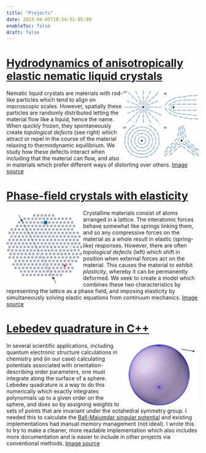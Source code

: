 ```yaml
---
title: "Projects"
date: 2023-08-05T18:54:51-05:00
enableToc: false
draft: false
---
```


# [Hydrodynamics of anisotropically elastic nematic liquid crystals](https://github.com/lucasmyers97/maier-saupe-lc-hydrodynamics)

<img align="right" src="/notes/images/projects/liquid_crystal_topological_defects.png" width=200em alt="nematic liquid crystal topological defects">

Nematic liquid crystals are materials with rod-like particles which tend to align on macroscopic scales.
However, spatially these particles are randomly distributed letting the material flow like a liquid, hence the name.
When quickly frozen, they spontaneously create *topological defects* (see right) which attract or repel in the course of the material relaxing to thermodynamic equilibrium.
We study how these defects interact when including that the material can flow, and also in materials which prefer different ways of distorting over others.
[Image source](http://dx.doi.org/10.1080/21680396.2013.878672)

# [Phase-field crystals with elasticity](https://github.com/lucasmyers97/phase-field-crystals)

<img align="left" src="/notes/images/projects/crystalline_defects.jpg" width=200em alt="crystalline topological defects">

Crystalline materials consist of atoms arranged in a lattice.
The interatomic forces behave somewhat like springs linking them, and so any compressive forces on the material as a whole result in elastic (spring-like) responses.
However, there are often *topological defects* (left) which shift in position when external forces act on the material.
This causes the material to exhibit *plasticity*, whereby it can be permanently deformed.
We seek to create a model which combines these two characteristics by representing the lattice as a phase field, and imposing elasticity by simultaneously solving elastic equations from continuum mechanics.
[Image source](https://saylordotorg.github.io/text_general-chemistry-principles-patterns-and-applications-v1.0/section_16/d91b436089f90f5e6df5964f29c9e04b.jpg)


# [Lebedev quadrature in C++](https://github.com/lucasmyers97/lebedev-quadrature)

<img align="right" src="/notes/images/projects/lebedev_grid.png" width=200em alt="crystalline topological defects">

In several scientific applications, including quantum electronic structure calculations in chemistry and (in our case) calculating potentials associated with orientation-describing order parameters, one must integrate along the surface of a sphere.
Lebedev quadrature is a way to do this numerically which exactly integrates polynomials up to a given order on the sphere, and does so by assigning weights to sets of points that are invariant under the octahedral symmetry group.
I needed this to calculate the [Ball-Majumdar singular potential](doi.org/11.1080/15421401003795555) and existing implementations had manual memory management (not ideal).
I wrote this to try to make a cleaner, more readable implementation which also includes more documentation and is easier to include in other projects via conventional methods.
[Image source](http://dx.doi.org/10.1016/j.jcp.2018.06.013)
